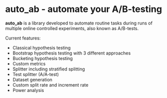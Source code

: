 # auto_ab - automate your A/B-testing

**auto_ab** is a library developed to automate routine tasks during runs of multiple online controlled experiments, also known as A/B-tests.

Current features:
- Classical hypothesis testing
- Bootstrap hypothesis testing with 3 different approaches
- Bucketing hypothesis testing
- Custom metrics
- Splitter including stratified splitting
- Test splitter (A/A-test)
- Dataset generation
- Custom split rate and increment rate
- Power analysis
